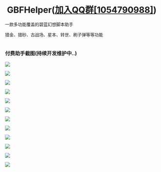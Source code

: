 <div align="center">
<h1>GBFHelper(<a target="_blank" href="https://qm.qq.com/cgi-bin/qm/qr?k=790U8dT-YLsPhdEpnO56aMm8748EvvwG&jump_from=webapi&authKey=xUaj2bOZoSOp+Rn7N9BGbq2jIWFTPLr+RzMOwTUhrUoYv+V8Dv29pciSqItkaFB1">加入QQ群[1054790988]</a>)</h1>
</div>

<div>
<p>一款多功能覆盖的碧蓝幻想脚本助手</p>
<p>猎金、猎砂、古战场、星本、转世、刷子弹等等功能</p>
</div>


<h1></h1>

### 付费助手截图(持续开发维护中..)
<p><img src="./media/pic (1).png"></p>
<p><img src="./media/pic (2).png"></p>
<p><img src="./media/pic (3).png"></p>
<p><img src="./media/pic (4).png"></p>
<p><img src="./media/pic (5).png"></p>
<p><img src="./media/pic (6).png"></p>
<p><img src="./media/pic (7).png"></p>
<p><img src="./media/pic (8).png"></p>
<p><img src="./media/pic (9).png"></p>
<p><img src="./media/pic (10).png"></p>
<p><img src="./media/pic (11).png"></p>
<p><img src="./media/pic (12).png"></p>
